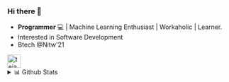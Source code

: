 ### Hi there 👋

<!--
**tejaswini22199/tejaswini22199** is a ✨ _special_ ✨ repository because its `README.md` (this file) appears on your GitHub profile.

Here are some ideas to get you started:-->
- <strong>Programmer</strong> :computer: | Machine Learning Enthusiast | Workaholic | Learner. 
- Interested in Software Development
- Btech @Nitw'21
 <a href="https://dev.to/tejaswini22199">
  <img src="https://d2fltix0v2e0sb.cloudfront.net/dev-badge.svg" alt="tejaswini22199's DEV Profile" height="30" width="30">
 </a>

<details>
<summary>📊 Github Stats</summary>

<p align="center"> <img src="https://github-readme-stats.vercel.app/api?username=tejaswini22199&show_icons=true&theme=vision-friendly-dark&hide=stars,issues" alt="PowerCoder | Stats" />

</details>





<!--
<!--
- 👯 I’m looking to collaborate on ...
- 🤔 I’m looking for help with ...
- 💬 Ask me about ...

- 😄 Pronouns: ...
- ⚡ Fun fact: ...

-->
